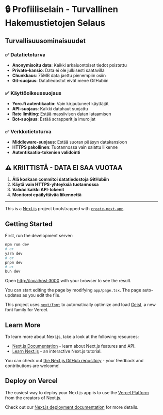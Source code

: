 # 🔒 Profiiliselain - Turvallinen Hakemustietojen Selaus

## Turvallisuusominaisuudet

### ✅ **Datatietoturva**
- **Anonymisoitu data**: Kaikki arkaluontoiset tiedot poistettu
- **Private-kansio**: Data ei ole julkisesti saatavilla
- **Chunkkaus**: 75MB data jaettu pienempiin osiin
- **Git-suojaus**: Datatiedostot eivät mene GitHubiin

### ✅ **Käyttöoikeussuojaus**
- **Yoro.fi autentikaatio**: Vain kirjautuneet käyttäjät
- **API-suojaus**: Kaikki datahaut suojattu
- **Rate limiting**: Estää massiivisen datan lataamisen
- **Bot-suojaus**: Estää scrapperit ja imuroijat

### ✅ **Verkkotietoturva**
- **Middleware-suojaus**: Estää suoran pääsyn datakansioon
- **HTTPS pakollinen**: Tuotannossa vain salattu liikenne
- **Autentikaatio-tokenien validointi**

## ⚠️ **KRIITTISTÄ - DATA EI SAA VUOTAA**
1. **Älä koskaan commitoi datatiedostoja GitHubiin**
2. **Käytä vain HTTPS-yhteyksiä tuotannossa**
3. **Validoi kaikki API-tokenit**
4. **Monitoroi epäilyttävää liikennettä**

---

This is a [Next.js](https://nextjs.org) project bootstrapped with [`create-next-app`](https://nextjs.org/docs/app/api-reference/cli/create-next-app).

## Getting Started

First, run the development server:

```bash
npm run dev
# or
yarn dev
# or
pnpm dev
# or
bun dev
```

Open [http://localhost:3000](http://localhost:3000) with your browser to see the result.

You can start editing the page by modifying `app/page.tsx`. The page auto-updates as you edit the file.

This project uses [`next/font`](https://nextjs.org/docs/app/building-your-application/optimizing/fonts) to automatically optimize and load [Geist](https://vercel.com/font), a new font family for Vercel.

## Learn More

To learn more about Next.js, take a look at the following resources:

- [Next.js Documentation](https://nextjs.org/docs) - learn about Next.js features and API.
- [Learn Next.js](https://nextjs.org/learn) - an interactive Next.js tutorial.

You can check out [the Next.js GitHub repository](https://github.com/vercel/next.js) - your feedback and contributions are welcome!

## Deploy on Vercel

The easiest way to deploy your Next.js app is to use the [Vercel Platform](https://vercel.com/new?utm_medium=default-template&filter=next.js&utm_source=create-next-app&utm_campaign=create-next-app-readme) from the creators of Next.js.

Check out our [Next.js deployment documentation](https://nextjs.org/docs/app/building-your-application/deploying) for more details.
